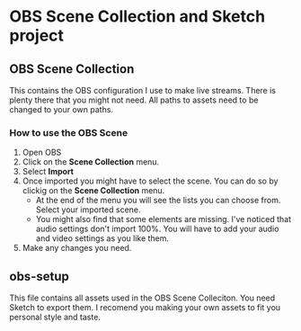 # OBS Scene Collection and Sketch project

## OBS Scene Collection

This contains the OBS configuration I use to make live streams. There is plenty there that you might not need. All paths to assets need to be changed to your own paths.

### How to use the OBS Scene

1. Open OBS
1. Click on the __Scene Collection__ menu.
1. Select __Import__
1. Once imported you might have to select the scene. You can do so by clickig on the __Scene Collection__ menu.
   * At the end of the menu you will see the lists you can choose from. Select your imported scene.
   * You might also find that some elements are missing. I've noticed that audio settings don't import 100%. You will have to add your audio and video settings as you like them.
1. Make any changes you need.

## obs-setup

This file contains all assets used in the OBS Scene Colleciton. You need Sketch to export them. I recomend you making your own assets to fit you personal style and taste.
